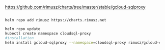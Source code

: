 https://github.com/rimusz/charts/tree/master/stable/gcloud-sqlproxy

``` bash

helm repo add rimusz https://charts.rimusz.net

helm repo update
kubectl create namespace cloudsql-proxy
#installation
helm install gcloud-sqlproxy --namespace=cloudsql-proxy rimusz/gcloud-sqlproxy -f values.yaml
```


